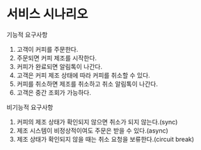 <h1>서비스 시나리오</h1>
<p>기능적 요구사항</p>
<ol>
  <li>고객이 커피를 주문한다.</li>
  <li>주문되면 커피 제조를 시작한다.</li>
  <li>커피가 완료되면 알림톡이 나간다.</li>
  <li>고객은 커피 제조 상태에 따라 커피를 취소할 수 있다.</li>
  <li>커피를 취소하면 제조를 취소하고 취소 알림톡이 나간다.</li>
  <li>고객은 중간 조회가 가능하다.</li>
</ol>

<p>비기능적 요구사항</p>
<ol>
  <li>커피의 제조 상태가 확인되지 않으면 취소가 되지 않는다.(sync)</li>
  <li>제조 시스템이 비정상적이여도 주문은 받을 수 있다.(async)</li>
  <li>제조 상태가 확인되지 않을 때는 취소 요청을 보류한다.(circuit break)</li>
</ol>
